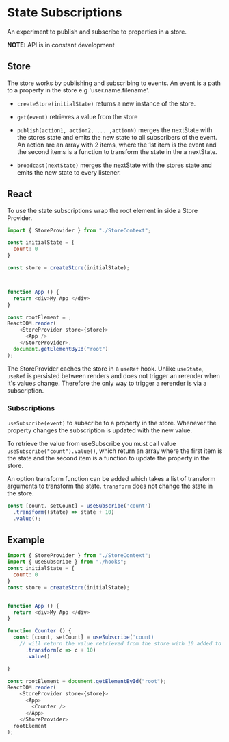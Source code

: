 # State Subscriptions

An experiment to publish and subscribe to properties in a store.

**NOTE:** API is in constant development

## Store

The store works by publishing and subscribing to events. An event is a path to a property in the store e.g 'user.name.filename'.

- `createStore(initialState)` returns a new instance of the store.

- `get(event)` retrieves a value from the store

- `publish(action1, action2, ... ,actionN)` merges the nextState with the stores state and emits the new state to all subscribers of the event. An action are an array with 2 items, where the 1st item is the event and the second items is a function to transform the state in the a nextState.

- `broadcast(nextState)` merges the nextState with the stores state and emits the new state to every listener.

## React

To use the state subscriptions wrap the root element in side a Store Provider.

```js
import { StoreProvider } from "./StoreContext";

const initialState = {
  count: 0
}

const store = createStore(initialState);



function App () {
  return <div>My App </div>
}

const rootElement = ;
ReactDOM.render(
    <StoreProvider store={store}>
      <App />
    </StoreProvider>,
  document.getElementById("root")
);
```

The StoreProvider caches the store in a `useRef` hook. Unlike `useState`, `useRef` is persisted between renders and does not trigger an rerender when it's values change. Therefore the only way to trigger a rerender is via a subscription.

### Subscriptions

`useSubscribe(event)` to subscribe to a property in the store.
Whenever the property changes the subscription is updated with the new value.

To retrieve the value from useSubscribe you must call value `useSubscribe("count").value()`, which return an array where the first item is the state and the second item is a function to update the property in the store.

An option transform function can be added which takes a list of transform arguments to transform the state. `transform` does not change the state in the store.

```js
const [count, setCount] = useSubscribe('count')
  .transform((state) => state + 10)
  .value();
```

## Example

```js
import { StoreProvider } from "./StoreContext";
import { useSubscribe } from "./hooks";
const initialState = {
  count: 0
}
const store = createStore(initialState);


function App () {
  return <div>My App </div>
}

function Counter () {
  const [count, setCount] = useSubscribe('count)
    // will return the value retrieved from the store with 10 added to it
      .transform(c => c + 10)
      .value()

}

const rootElement = document.getElementById("root");
ReactDOM.render(
    <StoreProvider store={store}>
      <App>
        <Counter />
      </App>
    </StoreProvider>
  rootElement
);
```
